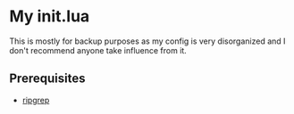 # My init.lua
This is mostly for backup purposes as my config is very disorganized and I
don't recommend anyone take influence from it.
## Prerequisites
* [ripgrep](https://github.com/BurntSushi/ripgrep)
